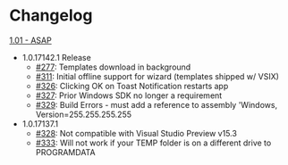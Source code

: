 # Changelog

[1.01 - ASAP](https://github.com/Microsoft/WindowsTemplateStudio/issues?q=is%3Aopen+is%3Aissue+milestone%3A%221.01+-+Critical+Bug+Fixes%22)
* 1.0.17142.1 Release
    * [#277](https://github.com/Microsoft/WindowsTemplateStudio/issues/277): Templates download in background
    * [#311](https://github.com/Microsoft/WindowsTemplateStudio/issues/311): Initial offline support for wizard (templates shipped w/ VSIX)
    * [#326](https://github.com/Microsoft/WindowsTemplateStudio/issues/326): Clicking OK on Toast Notification restarts app
    * [#327](https://github.com/Microsoft/WindowsTemplateStudio/issues/327): Prior Windows SDK no longer a requirement
    * [#329](https://github.com/Microsoft/WindowsTemplateStudio/issues/329): Build Errors - must add a reference to assembly 'Windows, Version=255.255.255.255
* 1.0.17137.1
    * [#328](https://github.com/Microsoft/WindowsTemplateStudio/issues/328): Not compatible with Visual Studio Preview v15.3
    * [#333](https://github.com/Microsoft/WindowsTemplateStudio/issues/333): Will not work if your TEMP folder is on a different drive to PROGRAMDATA
